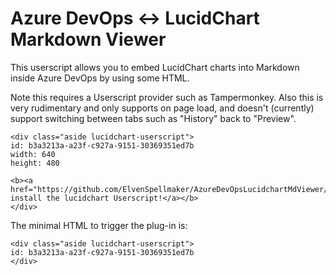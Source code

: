 Azure DevOps <-> LucidChart Markdown Viewer
===========================================

This userscript allows you to embed LucidChart charts into Markdown inside Azure DevOps by using some HTML.

Note this requires a Userscript provider such as Tampermonkey. Also this is very rudimentary and only supports on page load, and doesn't (currently) support switching between tabs such as "History" back to "Preview".

```
<div class="aside lucidchart-userscript">
id: b3a3213a-a23f-c927a-9151-30369351ed7b
width: 640
height: 480

<b><a href="https://github.com/ElvenSpellmaker/AzureDevOpsLucidchartMdViewer/raw/master/index.user.js">Please install the lucidchart Userscript!</a></b>
</div>
```

The minimal HTML to trigger the plug-in is:
```
<div class="aside lucidchart-userscript">
id: b3a3213a-a23f-c927a-9151-30369351ed7b
</div>
```
